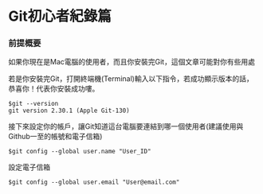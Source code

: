 # Git初心者紀錄篇
### 前提概要
如果你現在是Mac電腦的使用者，而且你安裝完Git，這個文章可能對你有些用處

若是你安裝完Git，打開終端機(Terminal)輸入以下指令，若成功顯示版本的話，恭喜你！代表你安裝成功嘍。
```
$git --version
git version 2.30.1 (Apple Git-130)
```

接下來設定你的帳戶，讓Git知道這台電腦要連結到哪一個使用者(建議使用與Github一至的帳號和電子信箱)
```
$git config --global user.name "User_ID"
```

設定電子信箱
```
$git config --global user.email "User@email.com"
```
